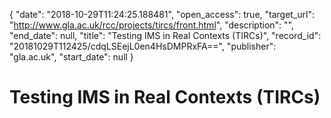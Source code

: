 {
  "date": "2018-10-29T11:24:25.188481", 
  "open_access": true, 
  "target_url": "http://www.gla.ac.uk/rcc/projects/tircs/front.html", 
  "description": "", 
  "end_date": null, 
  "title": "Testing IMS in Real Contexts (TIRCs)", 
  "record_id": "20181029T112425/cdqLSEejL0en4HsDMPRxFA==", 
  "publisher": "gla.ac.uk", 
  "start_date": null
}

# Testing IMS in Real Contexts (TIRCs)

